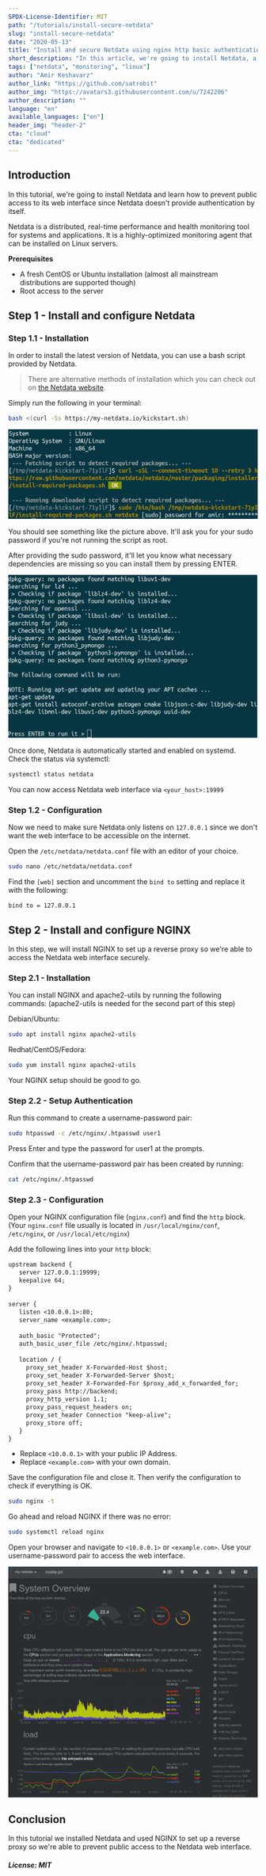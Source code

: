 ```yaml
---
SPDX-License-Identifier: MIT
path: "/tutorials/install-secure-netdata"
slug: "install-secure-netdata"
date: "2020-05-13"
title: "Install and secure Netdata using nginx http basic authentication"
short_description: "In this article, we're going to install Netdata, a linux monitoring software, and secure it using nginx http basic authentication"
tags: ["netdata", "monitoring", "linux"]
author: "Amir Keshavarz"
author_link: "https://github.com/satrobit"
author_img: "https://avatars3.githubusercontent.com/u/7242206"
author_description: ""
language: "en"
available_languages: ["en"]
header_img: "header-2"
cta: "cloud"
cta: "dedicated"
---
```


## Introduction

In this tutorial, we're going to install Netdata and learn how to prevent public access to its web interface since Netdata doesn't provide authentication by itself.

Netdata is a distributed, real-time performance and health monitoring tool for systems and applications. It is a highly-optimized monitoring agent that can be installed on Linux servers.

**Prerequisites**

* A fresh CentOS or Ubuntu installation (almost all mainstream distributions are supported though)
* Root access to the server

## Step 1 - Install and configure Netdata

### Step 1.1 - Installation

In order to install the latest version of Netdata, you can use a bash script provided by Netdata.

> There are alternative methods of installation which you can check out on [the Netdata website](https://learn.netdata.cloud/docs/agent/packaging/installer/#alternative-methods).

Simply run the following in your terminal:

```bash
bash <(curl -Ss https://my-netdata.io/kickstart.sh)
```

![Install Netdata](images/install-netdata-1.png)

You should see something like the picture above. It'll ask you for your sudo password if you're not running the script as root.

After providing the sudo password, it'll let you know what necessary dependencies are missing so you can install them by pressing ENTER.

![Install Netdata Dependencies](images/install-netdata-2.png)

Once done, Netdata is automatically started and enabled on systemd. Check the status via systemctl:

```bash
systemctl status netdata
```

You can now access Netdata web interface via `<your_host>:19999`

### Step 1.2 - Configuration

Now we need to make sure Netdata only listens on `127.0.0.1` since we don't want the web interface to be accessible on the internet.

Open the `/etc/netdata/netdata.conf` file with an editor of your choice.

```bash
sudo nano /etc/netdata/netdata.conf
```

Find the `[web]` section and uncomment the `bind to` setting and replace it with the following:

```
bind to = 127.0.0.1
```

## Step 2 - Install and configure NGINX

In this step, we will install NGINX to set up a reverse proxy so we're able to access the Netdata web interface securely.

### Step 2.1 - Installation

You can install NGINX and apache2-utils by running the following commands:
(apache2-utils is needed for the second part of this step)

Debian/Ubuntu:

```bash
sudo apt install nginx apache2-utils
```

Redhat/CentOS/Fedora:

```bash
sudo yum install nginx apache2-utils
```

Your NGINX setup should be good to go.

### Step 2.2 - Setup Authentication

Run this command to create a username-password pair:

```bash
sudo htpasswd -c /etc/nginx/.htpasswd user1
```

Press Enter and type the password for user1 at the prompts.

Confirm that the username-password pair has been created by running:

```bash
cat /etc/nginx/.htpasswd
```

### Step 2.3 - Configuration

Open your NGINX configuration file (`nginx.conf`) and find the `http` block. (Your `nginx.conf` file usually is located in `/usr/local/nginx/conf`, `/etc/nginx`, or `/usr/local/etc/nginx`)

Add the following lines into your `http` block:

```
upstream backend {
   server 127.0.0.1:19999;
   keepalive 64;
}

server {
   listen <10.0.0.1>:80;
   server_name <example.com>;

   auth_basic "Protected";
   auth_basic_user_file /etc/nginx/.htpasswd;

   location / {
     proxy_set_header X-Forwarded-Host $host;
     proxy_set_header X-Forwarded-Server $host;
     proxy_set_header X-Forwarded-For $proxy_add_x_forwarded_for;
     proxy_pass http://backend;
     proxy_http_version 1.1;
     proxy_pass_request_headers on;
     proxy_set_header Connection "keep-alive";
     proxy_store off;
   }
}
```

* Replace `<10.0.0.1>` with your public IP Address.
* Replace `<example.com>` with your own domain.

Save the configuration file and close it. Then verify the configuration to check if everything is OK.

```bash
sudo nginx -t
```

Go ahead and reload NGINX if there was no error:

```bash
sudo systemctl reload nginx
```

Open your browser and navigate to `<10.0.0.1>` or `<example.com>`. Use your username-password pair to access the web interface.

![Netdata Web Interface](images/netdata-web-interface.gif)

## Conclusion

In this tutorial we installed Netdata and used NGINX to set up a reverse proxy so we're able to prevent public access to the Netdata web interface.

##### License: MIT

<!--

Contributor's Certificate of Origin

By making a contribution to this project, I certify that:

(a) The contribution was created in whole or in part by me and I have
    the right to submit it under the license indicated in the file; or

(b) The contribution is based upon previous work that, to the best of my
    knowledge, is covered under an appropriate license and I have the
    right under that license to submit that work with modifications,
    whether created in whole or in part by me, under the same license
    (unless I am permitted to submit under a different license), as
    indicated in the file; or

(c) The contribution was provided directly to me by some other person
    who certified (a), (b) or (c) and I have not modified it.

(d) I understand and agree that this project and the contribution are
    public and that a record of the contribution (including all personal
    information I submit with it, including my sign-off) is maintained
    indefinitely and may be redistributed consistent with this project
    or the license(s) involved.

Signed-off-by: [Amir Keshavarz amirkekh@gmail.com]

-->
